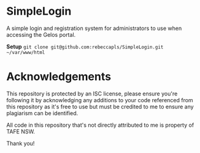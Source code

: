 # SimpleLogin

<p>A simple login and registration system for administrators to use when accessing the Gelos portal.</p>

<strong>Setup</strong>
`git clone git@github.com:rebeccapls/SimpleLogin.git ~/var/www/html`

# Acknowledgements

<p>This repository is protected by an ISC license, please ensure you're following it by acknowledging any additions to your code referenced from this repository as it's free to use but must be credited to me to ensure any plagiarism can be identified.</p>
<p>All code in this repository that's not directly attributed to me is property of TAFE NSW.</p>
<p>Thank you!</p>
